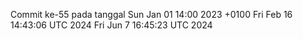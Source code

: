 Commit ke-55 pada tanggal Sun Jan 01 14:00 2023 +0100
Fri Feb 16 14:43:06 UTC 2024
Fri Jun  7 16:45:23 UTC 2024

